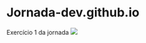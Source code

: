 # Jornada-dev.github.io
Exercício 1 da jornada
<img src="https://img.shields.io/badge/HTML-E34F26?style=for-the-badge?logo=html5&logoColor=white&style=flat">
